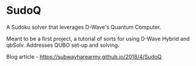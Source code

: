 # SudoQ
A Sudoku solver that leverages D-Wave's Quantum Computer.

Meant to be a first project, a tutorial of sorts for using D-Wave Hybrid and qbSolv. Addresses QUBO set-up and solving.


Blog article - https://subwayharearmy.github.io/2018/4/SudoQ
